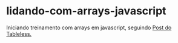 # lidando-com-arrays-javascript
Iniciando treinamento com arrays em javascript, seguindo [Post do Tableless.](https://tableless.com.br/lidando-com-arrays-em-javascript/)
